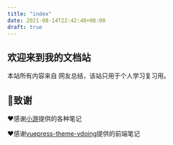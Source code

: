 ```yaml
---
title: "index"
date: 2021-08-14T22:42:48+08:00
draft: true
---
```




## 欢迎来到我的文档站





本站所有内容来自 网友总结，该站只用于个人学习复习用。











## 🎁致谢

❤️感谢[小游](http://interview.xiaoyou66.com/)提供的各种笔记

❤️感谢[vuepress-theme-vdoing](https://github.com/xugaoyi/vuepress-theme-vdoing)提供的前端笔记

